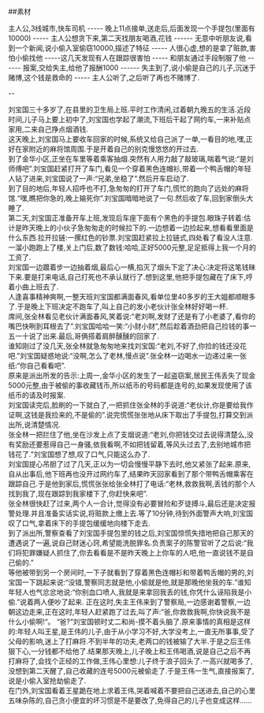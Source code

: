 ##素材

主人公,3线城市,快车司机 ----- 晚上11点接单,送走后,后面发现一个手提包(里面有10000) ----- 主人公想贪下来,第二天找朋友喝酒,花钱 ------ 无意中听朋友说,看到一个新闻,说小偷入室偷窃10000,描述了特征 ----- 人很心虚,想的是拿了赃款,害怕小偷找他 -----这几天发现有人在跟踪很害怕 ----- 和朋友通过手段制服了他 ------ 报案,交给失主,给他了报酬1000 ------ 失主到了,说小偷是自己的儿子,沉迷于赌博,这个钱是救命的 ----- 主人公听了,之后听了再也不赌博了.

--

  刘宝国三十多岁了,在县里的卫生局上班.平时工作清闲,过着朝九晚五的生活.近段时间,儿子马上要上初中了,刘宝国也学起了潮流,下班后干起了网约车,一来补贴点家用,二来自己挣点烟酒钱.  
  这天晚上,刘宝国马上要收车回家的时候,系统又给自己派了一单,一看目的地,嘿,正好在家附近的麻将馆周围.于是开着自己的别克慢悠悠的开过去.  
  到了金华小区,正坐在车里等着乘客抽烟.突然有人用力敲了敲玻璃,喘着气说:“是刘师傅吧”.刘宝国赶紧打开了车门,看见一个穿着黑色连帽衫,带着一个鸭舌帽的年轻人钻了进来,刘宝国说了一声:“兄弟,坐稳了”.然后开车启动了.  
到了目的地后,年轻人招呼也不打,急匆匆的打开了车门,慌忙的跑向了远处的麻将馆.“嘿,瞧把你急的,晚上输死你”.刘宝国暗暗地说了一句.然后收了车,回到家倒头大睡了.   
第二天,刘宝国正准备开车上班,发现后车座下面有个黑色的手提包.眼珠子转着:估计是昨天晚上的小伙子急匆匆走的时候拉下的.一边想着一边捡起来,想看看里面是什么东西.拉开拉链:一摞红色的钞票.刘宝国赶紧拉上拉链式,四处看了看没人注意.一溜小跑跑上了楼,关上门后,数了数钱:哈哈,正好5000元整,足足抵得上我一个月的工资了.  
刘宝国一边踱着步一边抽着烟,最后心一横,掐灭了烟头下定了决心:决定将这笔钱昧下来.要是打来电话,自己打死也不承认就行了.想到这里,他把手提包藏在了床下,哼着小曲上班去了.  
人逢喜事精神爽啊,一整天班刘宝国都满面春风,看单位里40多岁的王大姐都顺眼多了.于是晚上下班决定不跑车了,叫上自己的发小老伙计张全林好好喝一杯.  
席间,张全林看见老伙计满面春风,笑着说:“老刘啊,发财了还是有了小老婆了,看你的嘴巴快咧到耳根去了”.刘宝国哈哈一笑:“小财小财”,然后趁着酒劲把自己捡钱的事一五一十说了出来.最后,哥俩搭着肩醉醺醺的回家了.  
谁知刚过了没几天,张全林就急匆匆地来找刘宝国:“老刘,不好了,你捡的钱还没花吧.”刘宝国疑惑地说:“没啊,怎么了老林,慢点说”.张全林一边喝水一边递过来一张纸:“你自己看看吧”.  
原来是派出所发的告示:上周一,金华小区的发生了一起盗窃案,居民王伟丢失了现金5000元整,由于被偷的事收藏钱币,所以纸币的号码都是连号的,如果发现使用了该纸币的请及时报案.  
刘宝国读完后,脸刷的一下就白了,一把抓住张全林的手说道:“老伙计,你是要给我作证啊,这钱是我捡来的,不是偷的”.说完慌慌张张地从床下取出了手提包,打算交到派出所,说清楚情况.  
张全林一把拦住了他,坐在沙发上点了支烟说道:“老刘,你把钱交过去说得清楚么,没有奖励还要惹得自己一身骚,依我看啊,不如把钱留着,等风头过去了,去别地城市把钱花了.”刘宝国想了想,叹了口气,只能这么办了.  
刘宝国提心吊胆了过了几天,正以为一切会慢慢平静下去时,他又紧张了起来.原来,自从出事后,他下班再也没开过网约车了,结果昨天回家看到了那个带鸭舌帽乘客在跟踪自己.于是他到家后,慌慌张张给张全林打了电话:“老林,救救我啊,丢钱的那个人找到我了,现在跟踪到我家楼下了,你赶快来吧”.  
张全林很快赶了过来,两个人一合计,觉得没有必要冒险和歹徒搏斗,最后还是决定报警处理.并且准备实话实说,将赃款上缴上去.等了10分钟,待到外面警声大响,刘宝国叹了口气,拿着床下的手提包缓缓地向楼下走去.  
到了派出所,警察查看了刘宝国手提包里的钱之后,刘宝国惊慌失措地把自己那天的遭遇说了一遍,说自己财迷心窍,希望能洗脱罪名.负责案子的陈警官听了之后说:“我们将犯罪嫌疑人抓住了,你去看看是不是昨天晚上上你车的人吧,他一直说钱不是自己偷的.”  
等他被带到另一个房间时,一下子就看到了穿着黑色连帽衫和带着鸭舌帽的男的,刘宝国一下跳起来说:“没错,警察同志就是他,小偷就是他,就是那晚他坐我的车.”谁知年轻人也气忿忿地说:“你别血口喷人,我就是来拿回我丢的钱,你凭什么诬陷我是小偷.”说着两人便吵了起来.
正在这时,失主王伟来到了警察局,一边感谢着警察,一边朝这边走来,正在这时,年轻人赶紧跑了过去,叫了声:“爸,你救救我啊,你快说我不是什么小偷啊!“。
“爸?”刘宝国顿时丈二和尚-摸不着头脑了.原来事情的真相是这样的:年轻人叫王星,是王伟的儿子,由于从小学习不好,大学没考上,一直无所事事,受了父母的影响,迷上了打麻将.不到半年的功夫,老两口的钱被输了大半.于是之后王伟狠下心,一分钱都不给他了.结果那天晚上,儿子晚上和王伟喝酒,说是自己之后不再打麻将了,会找个正经的工作做,王伟心里想:儿子终于浪子回头了.一高兴就喝多了,没想到第二天醒了,自己收藏的连号5000元被偷走了.于是王伟一生气,直接报案了,说是小偷入室抢劫偷走了.  
在门外,刘宝国看着王星跪在地上求着王伟,哭着喊着不要把自己送进去,自己的心里五味杂陈的,自己贪小便宜的坏习惯是不是要改了,免得自己的儿子也变成这样......


